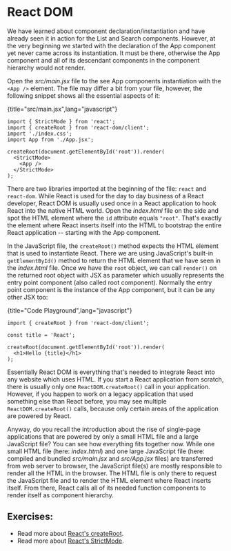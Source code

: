 # React DOM

We have learned about component declaration/instantiation and have already seen it in action for the List and Search components. However, at the very beginning we started with the declaration of the App component yet never came across its instantiation. It must be there, otherwise the App component and all of its descendant components in the component hierarchy would not render.

Open the *src/main.jsx* file to the see App components instantiation with the `<App />` element. The file may differ a bit from your file, however, the following snippet shows all the essential aspects of it:

{title="src/main.jsx",lang="javascript"}
~~~~~~~
import { StrictMode } from 'react';
import { createRoot } from 'react-dom/client';
import './index.css';
import App from './App.jsx';

createRoot(document.getElementById('root')).render(
  <StrictMode>
    <App />
  </StrictMode>
);
~~~~~~~

There are two libraries imported at the beginning of the file: `react` and `react-dom`. While React is used for the day to day business of a React developer, React DOM is usually used once in a React application to hook React into the native HTML world. Open the *index.html* file on the side and spot the HTML element where the `id` attribute equals `"root"`. That's exactly the element where React inserts itself into the HTML to bootstrap the entire React application -- starting with the App component.

In the JavaScript file, the  `createRoot()` method expects the HTML element that is used to instantiate React. There we are using JavaScript's built-in `getElementById()` method to return the HTML element that we have seen in the *index.html* file. Once we have the `root` object, we can call `render()` on the returned root object with JSX as parameter which usually represents the entry point component (also called root component). Normally the entry point component is the instance of the App component, but it can be any other JSX too:

{title="Code Playground",lang="javascript"}
~~~~~~~
import { createRoot } from 'react-dom/client';

const title = 'React';

createRoot(document.getElementById('root')).render(
  <h1>Hello {title}</h1>
);
~~~~~~~

Essentially React DOM is everything that's needed to integrate React into any website which uses HTML. If you start a React application from scratch, there is usually only one `ReactDOM.createRoot()` call in your application. However, if you happen to work on a legacy application that used something else than React before, you may see multiple `ReactDOM.createRoot()` calls, because only certain areas of the application are powered by React.

Anyway, do you recall the introduction about the rise of single-page applications that are powered by only a small HTML file and a large JavaScript file? You can see how everything fits together now. While one small HTML file (here: *index.html*) and one large JavaScript file (here: compiled and bundled *src/main.jsx* and *src/App.jsx* files) are transferred from web server to browser, the JavaScript file(s) are mostly responsible to render all the HTML in the browser. The HTML file is only there to request the JavaScript file and to render the HTML element where React inserts itself. From there, React calls all of its needed function components to render itself as component hierarchy.

## Exercises:

* Read more about [React's createRoot](https://bit.ly/3vx3uT2).
* Read more about [React's StrictMode](https://bit.ly/48TUA0k).